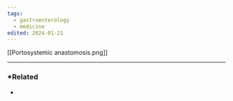 ```yaml
---
tags:
  - gastroenterology
  - medicine
edited: 2024-01-21
---
```

[[Portosystemic anastomosis.png]] 


---
### *Related
- 